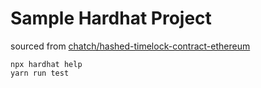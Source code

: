 # Sample Hardhat Project

sourced from [chatch/hashed-timelock-contract-ethereum](https://github.com/chatch/hashed-timelock-contract-ethereum/tree/master)

```shell
npx hardhat help
yarn run test
```

